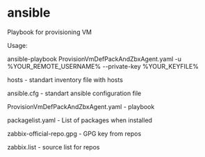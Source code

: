 # ansible

Playbook for provisioning VM

Usage:

ansible-playbook ProvisionVmDefPackAndZbxAgent.yaml  -u %YOUR_REMOTE_USERNAME% --private-key %YOUR_KEYFILE%

hosts - standart inventory file with hosts

ansible.cfg - standart ansible configuration file

ProvisionVmDefPackAndZbxAgent.yaml - playbook

packagelist.yaml - List of packages when installed

zabbix-official-repo.gpg - GPG key from repos

zabbix.list - source list for repos